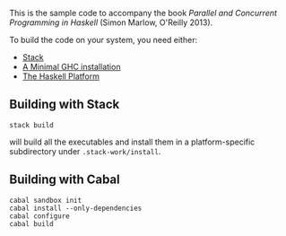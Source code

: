 This is the sample code to accompany the book *Parallel and Concurrent Programming in Haskell* (Simon Marlow, O'Reilly 2013).

To build the code on your system, you need either:

* [Stack](http://haskellstack.org)
* [A Minimal GHC installation](https://www.haskell.org/downloads)
* [The Haskell Platform](https://www.haskell.org/downloads#platform)

## Building with Stack

```
stack build
```

will build all the executables and install them in a platform-specific
subdirectory under `.stack-work/install`.

## Building with Cabal

```
cabal sandbox init
cabal install --only-dependencies
cabal configure
cabal build
```
